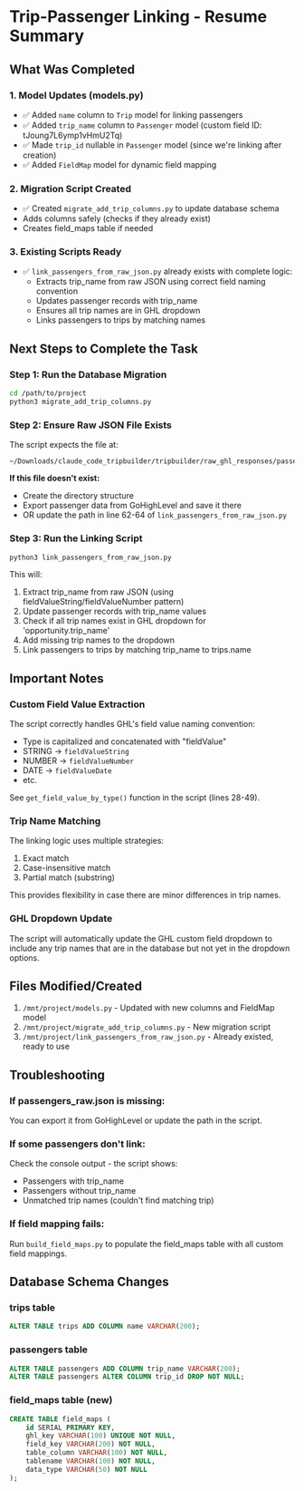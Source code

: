 # Trip-Passenger Linking - Resume Summary

## What Was Completed

### 1. Model Updates (models.py)
- ✅ Added `name` column to `Trip` model for linking passengers
- ✅ Added `trip_name` column to `Passenger` model (custom field ID: tJoung7L6ymp1vHmU2Tq)
- ✅ Made `trip_id` nullable in `Passenger` model (since we're linking after creation)
- ✅ Added `FieldMap` model for dynamic field mapping

### 2. Migration Script Created
- ✅ Created `migrate_add_trip_columns.py` to update database schema
- Adds columns safely (checks if they already exist)
- Creates field_maps table if needed

### 3. Existing Scripts Ready
- ✅ `link_passengers_from_raw_json.py` already exists with complete logic:
  - Extracts trip_name from raw JSON using correct field naming convention
  - Updates passenger records with trip_name
  - Ensures all trip names are in GHL dropdown  
  - Links passengers to trips by matching names

## Next Steps to Complete the Task

### Step 1: Run the Database Migration
```bash
cd /path/to/project
python3 migrate_add_trip_columns.py
```

### Step 2: Ensure Raw JSON File Exists
The script expects the file at:
```
~/Downloads/claude_code_tripbuilder/tripbuilder/raw_ghl_responses/passengers_raw.json
```

**If this file doesn't exist:**
- Create the directory structure
- Export passenger data from GoHighLevel and save it there
- OR update the path in line 62-64 of `link_passengers_from_raw_json.py`

### Step 3: Run the Linking Script
```bash
python3 link_passengers_from_raw_json.py
```

This will:
1. Extract trip_name from raw JSON (using fieldValueString/fieldValueNumber pattern)
2. Update passenger records with trip_name values
3. Check if all trip names exist in GHL dropdown for 'opportunity.trip_name'
4. Add missing trip names to the dropdown
5. Link passengers to trips by matching trip_name to trips.name

## Important Notes

### Custom Field Value Extraction
The script correctly handles GHL's field value naming convention:
- Type is capitalized and concatenated with "fieldValue"
- STRING → `fieldValueString`
- NUMBER → `fieldValueNumber`  
- DATE → `fieldValueDate`
- etc.

See `get_field_value_by_type()` function in the script (lines 28-49).

### Trip Name Matching
The linking logic uses multiple strategies:
1. Exact match
2. Case-insensitive match
3. Partial match (substring)

This provides flexibility in case there are minor differences in trip names.

### GHL Dropdown Update
The script will automatically update the GHL custom field dropdown to include any trip names that are in the database but not yet in the dropdown options.

## Files Modified/Created

1. `/mnt/project/models.py` - Updated with new columns and FieldMap model
2. `/mnt/project/migrate_add_trip_columns.py` - New migration script
3. `/mnt/project/link_passengers_from_raw_json.py` - Already existed, ready to use

## Troubleshooting

### If passengers_raw.json is missing:
You can export it from GoHighLevel or update the path in the script.

### If some passengers don't link:
Check the console output - the script shows:
- Passengers with trip_name
- Passengers without trip_name
- Unmatched trip names (couldn't find matching trip)

### If field mapping fails:
Run `build_field_maps.py` to populate the field_maps table with all custom field mappings.

## Database Schema Changes

### trips table
```sql
ALTER TABLE trips ADD COLUMN name VARCHAR(200);
```

### passengers table  
```sql
ALTER TABLE passengers ADD COLUMN trip_name VARCHAR(200);
ALTER TABLE passengers ALTER COLUMN trip_id DROP NOT NULL;
```

### field_maps table (new)
```sql
CREATE TABLE field_maps (
    id SERIAL PRIMARY KEY,
    ghl_key VARCHAR(100) UNIQUE NOT NULL,
    field_key VARCHAR(200) NOT NULL,
    table_column VARCHAR(100) NOT NULL,
    tablename VARCHAR(100) NOT NULL,
    data_type VARCHAR(50) NOT NULL
);
```
